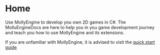 # Home
Use MollyEngine to develop you own 2D games in C#. The MolluEngineDocs are here to help you in you game development journey and teach you how to use MollyEngine and its extensions.

If you are unfamiliar with MollyEngine, it is advised to visit the [quick start guide](quick_start.md)